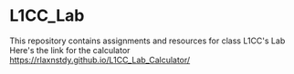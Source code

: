 # L1CC_Lab

This repository contains assignments and resources for class L1CC's Lab
Here's the link for the calculator https://rlaxnstdy.github.io/L1CC_Lab_Calculator/

